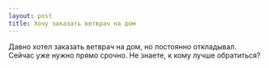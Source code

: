 ```yaml
---
layout: post 
title: Хочу заказать ветврач на дом 
--- 
```

Давно хотел заказать ветврач на дом, но постоянно откладывал. Сейчас уже нужно прямо срочно. Не знаете, к кому лучше обратиться?